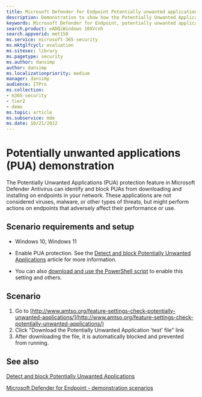 ```yaml
---
title: Microsoft Defender for Endpoint Potentially unwanted applications (PUA) demonstration
description: Demonstration to show how the Potentially Unwanted Applications (PUA) protection feature can identify and block PUAs from downloading and installing on endpoints.
keywords: Microsoft Defender for Endpoint, potentially unwanted applications, (PUA), harmful application protection, demonstration
search.product: eADQiWindows 10XVcnh
search.appverid: met150
ms.service: microsoft-365-security
ms.mktglfcycl: evaluation
ms.sitesec: library
ms.pagetype: security
ms.author: dansimp
author: dansimp
ms.localizationpriority: medium
manager: dansimp
audience: ITPro
ms.collection:
- m365-security
- tier2
- demo
ms.topic: article
ms.subservice: mde
ms.date: 10/21/2022
---
```


# Potentially unwanted applications (PUA) demonstration

The Potentially Unwanted Applications (PUA) protection feature in Microsoft Defender Antivirus can identify and block PUAs from downloading and installing on endpoints in your network. These applications are not considered viruses, malware, or other types of threats, but might perform actions on endpoints that adversely affect their performance or use.

## Scenario requirements and setup

- Windows 10, Windows 11

- Enable PUA protection. See the [Detect and block Potentially Unwanted Applications](detect-block-potentially-unwanted-apps-microsoft-defender-antivirus.md) article for more information.
- You can also [download and use the PowerShell script](https://www.powershellgallery.com/packages/WindowsDefender_InternalEvaluationSettings/) to enable this setting and others.

## Scenario

1. Go to [http://www.amtso.org/feature-settings-check-potentially-unwanted-applications/](http://www.amtso.org/feature-settings-check-potentially-unwanted-applications/)
2. Click "Download the Potentially Unwanted Application ‘test’ file" link
3. After downloading the file, it is automatically blocked and prevented from running.

## See also

[Detect and block Potentially Unwanted Applications](detect-block-potentially-unwanted-apps-microsoft-defender-antivirus.md)

[Microsoft Defender for Endpoint - demonstration scenarios](defender-endpoint-demonstrations.md)
